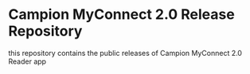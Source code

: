 # Campion MyConnect 2.0 Release Repository

this repository contains the public releases of Campion MyConnect 2.0 Reader app
